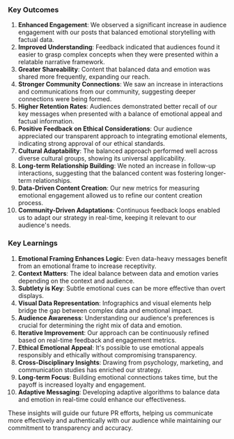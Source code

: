 

### Key Outcomes
1. **Enhanced Engagement**: We observed a significant increase in audience engagement with our posts that balanced emotional storytelling with factual data.
2. **Improved Understanding**: Feedback indicated that audiences found it easier to grasp complex concepts when they were presented within a relatable narrative framework.
3. **Greater Shareability**: Content that balanced data and emotion was shared more frequently, expanding our reach.
4. **Stronger Community Connections**: We saw an increase in interactions and communications from our community, suggesting deeper connections were being formed.
5. **Higher Retention Rates**: Audiences demonstrated better recall of our key messages when presented with a balance of emotional appeal and factual information.
6. **Positive Feedback on Ethical Considerations**: Our audience appreciated our transparent approach to integrating emotional elements, indicating strong approval of our ethical standards.
7. **Cultural Adaptability**: The balanced approach performed well across diverse cultural groups, showing its universal applicability.
8. **Long-term Relationship Building**: We noted an increase in follow-up interactions, suggesting that the balanced content was fostering longer-term relationships.
9. **Data-Driven Content Creation**: Our new metrics for measuring emotional engagement allowed us to refine our content creation process.
10. **Community-Driven Adaptations**: Continuous feedback loops enabled us to adapt our strategy in real-time, keeping it relevant to our audience's needs.

### Key Learnings
1. **Emotional Framing Enhances Logic**: Even data-heavy messages benefit from an emotional frame to increase receptivity.
2. **Context Matters**: The ideal balance between data and emotion varies depending on the context and audience.
3. **Subtlety is Key**: Subtle emotional cues can be more effective than overt displays.
4. **Visual Data Representation**: Infographics and visual elements help bridge the gap between complex data and emotional impact.
5. **Audience Awareness**: Understanding our audience's preferences is crucial for determining the right mix of data and emotion.
6. **Iterative Improvement**: Our approach can be continuously refined based on real-time feedback and engagement metrics.
7. **Ethical Emotional Appeal**: It's possible to use emotional appeals responsibly and ethically without compromising transparency.
8. **Cross-Disciplinary Insights**: Drawing from psychology, marketing, and communication studies has enriched our strategy.
9. **Long-term Focus**: Building emotional connections takes time, but the payoff is increased loyalty and engagement.
10. **Adaptive Messaging**: Developing adaptive algorithms to balance data and emotion in real-time could enhance our effectiveness.

These insights will guide our future PR efforts, helping us communicate more effectively and authentically with our audience while maintaining our commitment to transparency and accuracy.